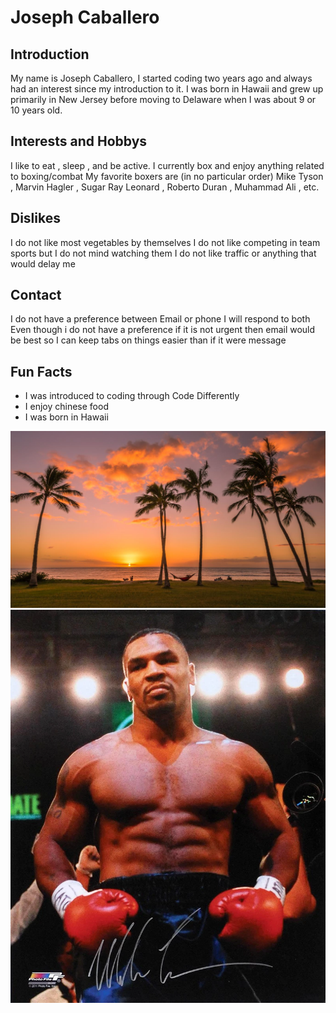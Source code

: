 # Joseph Caballero

## Introduction
My name is Joseph Caballero, I started coding two years ago and always had an interest since my introduction to it. I was born in Hawaii and grew up primarily in New Jersey before moving to Delaware when I was about 9 or 10 years old.

## Interests and Hobbys
I like to eat , sleep , and be active. 
I currently box and enjoy anything related to boxing/combat
My favorite boxers are (in no particular order) Mike Tyson , Marvin Hagler , Sugar Ray Leonard , Roberto Duran , Muhammad Ali , etc.

## Dislikes
I do not like most vegetables by themselves
I do not like competing in team sports but I do not mind watching them
I do not like traffic or anything that would delay me

## Contact
I do not have a preference between Email or phone I will respond to both
Even though i do not have a preference if it is not urgent then email would be best so I can keep tabs on things easier than if it were message

## Fun Facts
* I was introduced to coding through Code Differently
* I enjoy chinese food 
* I was born in Hawaii
    
<img src = "images/hawaii.jpg"/>
<img src = "images/Mike-tyson-signed-photo-60232.webp">

